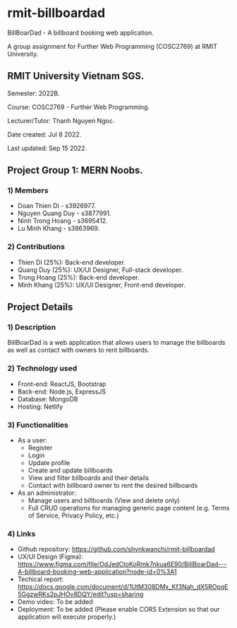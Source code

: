 # rmit-billboardad
BillBoarDad - A billboard booking web application.

A group assignment for Further Web Programming (COSC2769) at RMIT University.
## RMIT University Vietnam SGS.
Semester: 2022B.

Course: COSC2769 - Further Web Programming.

Lecturer/Tutor: Thanh Nguyen Ngoc.

Date created: Jul 8 2022.

Last updated: Sep 15 2022.

## Project Group 1: MERN Noobs.
### 1) Members
+ Doan Thien Di - s3926977.
+ Nguyen Quang Duy - s3877991.
+ Ninh Trong Hoang - s3695412.
+ Lu Minh Khang - s3863969.

### 2) Contributions
+ Thien Di (25%): Back-end developer.
+ Quang Duy (25%): UX/UI Designer, Full-stack developer.
+ Trong Hoang (25%): Back-end developer.
+ Minh Khang (25%): UX/UI Designer, Front-end developer.

## Project Details
### 1) Description
BillBoarDad is a web application that allows users to manage the billboards as well as contact with owners to rent billboards.
### 2) Technology used
+ Front-end: ReactJS, Bootstrap
+ Back-end: Node.js, ExpressJS
+ Database: MongoDB
+ Hosting: Netlify
### 3) Functionalities
+ As a user:
    + Register
    + Login
    + Update profile
    + Create and update billboards
    + View and filter billboards and their details
    + Contact with billboard owner to rent the desired billboards
+ As an administrator:
    + Manage users and billboards (View and delete only)
    + Full CRUD operations for managing generic page content (e.g. Terms of Service, Privacy Policy, etc.)
### 4) Links
+ Github repository: https://github.com/shynkwanchi/rmit-billboardad
+ UX/UI Design (Figma): https://www.figma.com/file/OdJedCtoKoRmk7nkua6E90/BillBoarDad---A-billboard-booking-web-application?node-id=0%3A1
+ Techical report: https://docs.google.com/document/d/1UtM308DMx_Kf3Nah_dX5ROpqE5GgzwRKs2pJHOv8DQY/edit?usp=sharing
+ Demo video: To be added
+ Deployment: To be added (Please enable CORS Extension so that our application will execute properly.)
